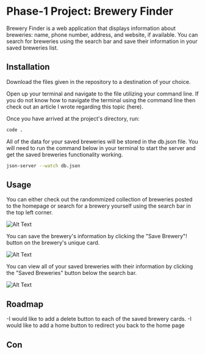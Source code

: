 # Phase-1 Project: Brewery Finder

Brewery Finder is a web application that displays information about breweries: name, phone number, address, and website, if available. You can search for breweries using the search bar and save their information in your saved breweries list.

## Installation

Download the files given in the repository to a destination of your choice.

Open up your terminal and navigate to the file utilizing your command line. If you do not know how to navigate the terminal using the command line then check out an article I wrote regarding this topic (here).

Once you have arrived at the project's directory, run:

```bash
code .
```

All of the data for your saved breweries will be stored in the db.json file. You will need to run the command below in your terminal to start the server and get the saved breweries functionality working.

```bash
json-server --watch db.json
```

## Usage

You can either check out the randommized collection of breweries posted to the homepage or search for a brewery yourself using the search bar in the top left corner. 

![Alt Text](https://media.giphy.com/media/e2VHkP5G6aWUfLkNxc/giphy.gif)

You can save the brewery's information by clicking the "Save Brewery"! button on the brewery's unique card.

![Alt Text](https://media.giphy.com/media/tYgw7faFRTPaNnLSDm/giphy.gif)

You can view all of your saved breweries with their information by clicking the "Saved Breweries" button below the search bar.

![Alt Text](https://media.giphy.com/media/nTKemljbEu6OWkBQIW/giphy.gif)

## Roadmap 

-I would like to add a delete button to each of the saved brewery cards.
-I would like to add a home button to redirect you back to the home page

## Con